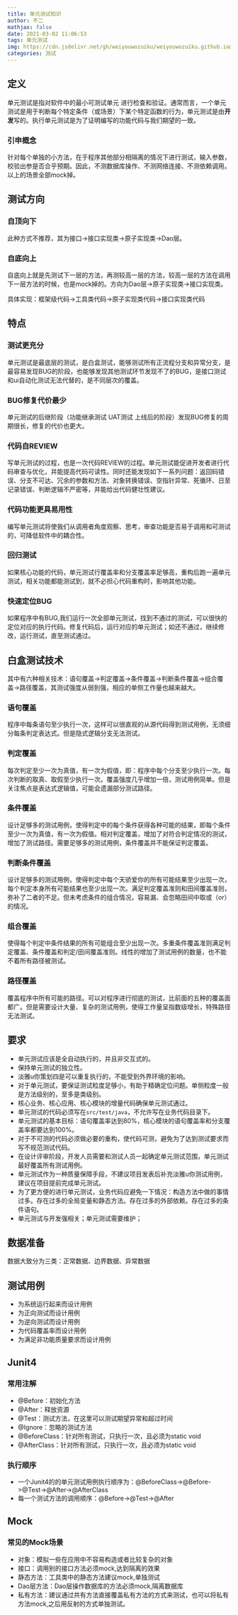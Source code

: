 ```yaml
---
title: 单元测试知识
author: 不二
mathjax: false
date: 2021-03-02 11:06:53
tags: 单元测试
img: https://cdn.jsdelivr.net/gh/weiyouwozuiku/weiyouwozuiku.github.io@src/source/_posts/PageImg/golang_unit_test_interface.png
categories: 测试
---
```


## 定义

单元测试是指对软件中的最小可测试单元 进行检查和验证。通常而言，一个单元测试是用于判断每个特定条件（或场景）下某个特定函数的行为，单元测试是由**开发**写的。执行单元测试是为了证明编写的功能代码与我们期望的一致。

### 引申概念

针对每个单独的小方法，在于程序其他部分相隔离的情况下进行测试，输入参数，校验出参是否合乎预期。因此，不测数据库操作、不测网络连接、不测依赖调用。以上的场景全部mock掉。

## 测试方向

### 自顶向下

此种方式不推荐，其为接口->接口实现类->原子实现类->Dao层。

### 自底向上

自底向上就是先测试下一层的方法，再测较高一层的方法，较高一层的方法在调用下一层方法的时候，也是mock掉的。方向为Dao层->原子实现类->接口实现类。

具体实现：框架级代码->工具类代码->原子实现类代码->接口实现类代码

## 特点

### 测试更充分

单元测试是最底层的测试，是白盒测试，能够测试所有正流程分支和异常分支，是最容易发现BUG的阶段，也能够发现其他测试环节发现不了的BUG，是接口测试和ui自动化测试无法代替的，是不同层次的覆盖。

### BUG修复代价最少

单元测试的后继阶段（功能继承测试 UAT测试 上线后的阶段）发现BUG修复的周期很长，修复的代价也更大。

### 代码自REVIEW

写单元测试的过程，也是一次代码REVIEW的过程。单元测试能促进开发者进行代码审查与优化，并能提高代码可读性。同时还能发现如下一系列问题：返回码错误、分支不可达、冗余的参数和方法、对象转换错误、空指针异常、死循环、日至记录错误、判断逻辑不严密等，并能给出代码健壮性建议。

### 代码功能更具易用性

编写单元测试将使我们从调用者角度观察、思考，审查功能是否易于调用和可测试的，可降低软件中的耦合性。

### 回归测试

如果核心功能的代码，单元测试行覆盖率和分支覆盖率足够高，重构后跑一遍单元测试，相关功能都能测试到，就不必担心代码重构时，影响其他功能。

### 快速定位BUG

如果程序中有BUG,我们运行一次全部单元测试，找到不通过的测试，可以很快的定位对应的执行代码。修复代码后，运行对应的单元测试；如还不通过，继续修改，运行测试，直至测试通过。

## 白盒测试技术

其中有六种相关技术：语句覆盖->判定覆盖->条件覆盖->判断条件覆盖->组合覆盖->路径覆盖，其测试强度从弱到强，相应的单侧工作量也越来越大。

### 语句覆盖

程序中每条语句至少执行一次，这样可以很直观的从源代码得到测试用例，无须细分每条判定表达式。但是隐式逻辑分支无法测试。

### 判定覆盖

每次判定至少一次为真值，有一次为假值，即：程序中每个分支至少执行一次。每次判断的取真、取假至少执行一次。覆盖强度几乎增加一倍，测试用例简单。但是关注焦点是表达式逻辑值，可能会遗漏部分测试路径。

### 条件覆盖

设计足够多的测试用例，使得判定中的每个条件获得各种可能的结果，即每个条件至少一次为真值，有一次为假值。相对判定覆盖，增加了对符合判定情况的测试，增加了测试路径。需要足够多的测试用例，条件覆盖并不能保证判定覆盖。

### 判断条件覆盖

设计足够多的测试用例，使得判定中每个天骄爱你的所有可能结果至少出现一次，每个判定本身所有可能结果也至少出现一次。满足判定覆盖准则和田间覆盖准则，弥补了二者的不足。但未考虑条件的组合情况，容易漏、会忽略田间中取或（or）的情况。

### 组合覆盖

使得每个判定中条件结果的所有可能组合至少出现一次。多重条件覆盖准则满足判定覆盖、条件覆盖和判定/田间覆盖准则。线性的增加了测试用例的数量，也不能不着所有路径被测试。

### 路径覆盖

覆盖程序中所有可能的路径。可以对程序进行彻底的测试，比前面的五种的覆盖面都广。但是需要设计大量、复杂的测试用例，使得工作量呈指数级增长，特殊路径无法测试。

## 要求

- 单元测试应该是全自动执行的，并且非交互式的。
- 保持单元测试的独立性。
- 淡雅u你策划四是可以重复执行的，不能受到外界环境的影响。
- 对于单元测试，要保证测试粒度足够小，有助于精确定位问题。单侧粒度一般是方法级别的，至多是类级别。
- 核心业务、核心应用、核心模块的增量代码确保单元测试通过。
- 单元测试的代码必须写在`src/test/java`，不允许写在业务代码目录下。
- 单元测试的基本目标：语句覆盖率达到80%，核心模块的语句覆盖率和分支覆盖率都要达到100%。
- 对于不可测的代码必须做必要的重构，使代码可测，避免为了达到测试要求而写不规范测试代码。
- 在设计评审阶段，开发人员需要和测试人员一起确定单元测试范围，单元测试最好覆盖所有测试用例。
- 单元测试作为一种质量保障手段，不建议项目发表后补充淡雅u你测试用例，建议在项目提前完成单元测试。
- 为了更方便的进行单元测试，业务代码应避免一下情况：构造方法中做的事情过多。存在过多的全局变量和静态方法。存在过多的外部依赖。存在过多的条件语句。
- 单元测试与开发强相关；单元测试需要维护；

## 数据准备

数据大致分为三类：正常数据、边界数据、异常数据

## 测试用例

- 为系统运行起来而设计用例
- 为正向测试而设计用例
- 为逆向测试而设计用例
- 为代码覆盖率而设计用例
- 为满足非功能质量要求而设计用例

## Junit4

### 常用注解

- @Before：初始化方法
- @After：释放资源
- @Test：测试方法，在这里可以测试期望异常和超过时间
- @Ignore：忽略的测试方法
- @BeforeClass：针对所有测试，只执行一次，且必须为static void
- @AfterClass：针对所有测试，只执行一次，且必须为static void

### 执行顺序

- 一个Junit4的的单元测试用例执行顺序为：@BeforeClass->@Before->@Test->@After->@AfterClass
- 每一个测试方法的调用顺序：@Before->@Test->@After

## Mock

### 常见的Mock场景

- 对象：模拟一些在应用中不容易构造或者比较复杂的对象
- 接口：调用别的接口方法必须mock,达到隔离的效果
- 静态方法：工具类中的静态方法建议mock,单独测试
- Dao层方法：Dao层操作数据库的方法必须mock,隔离数据库
- 私有方法：建议通过共有方法直接覆盖私有方法的方式来测试，也可以将私有方法mock,之后用反射的方式单独测试。